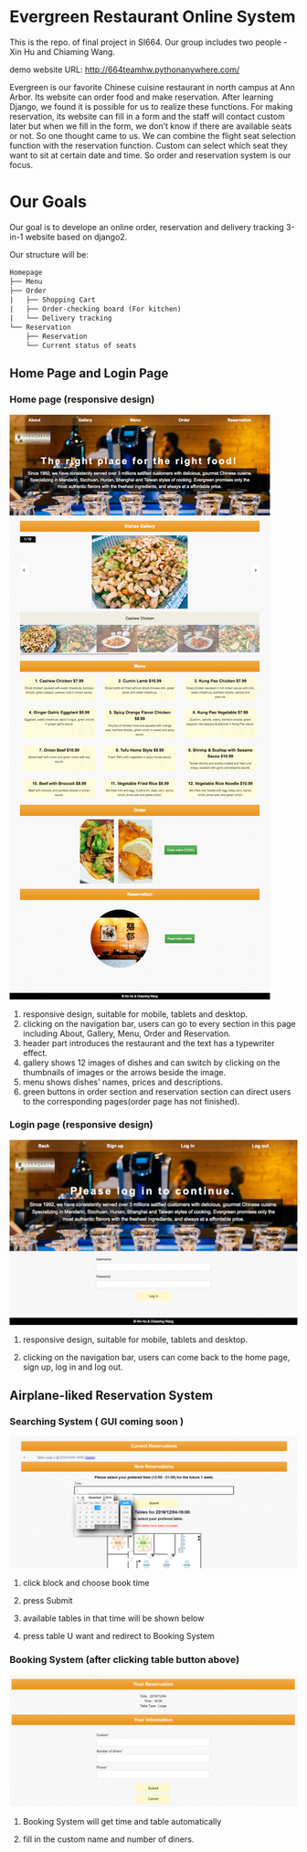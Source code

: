 # Evergreen Restaurant Online System
This is the repo. of final project in SI664.
Our group includes two people - Xin Hu and Chiaming Wang.

demo website URL: http://664teamhw.pythonanywhere.com/

Evergreen is our favorite Chinese cuisine restaurant in north campus at Ann Arbor. Its website can order food and make reservation. After learning Django, we found it is possible for us to realize these functions. For making reservation, its website can fill in a form and the staff will contact custom later but when we fill in the form, we don’t know if there are available seats or not. So one thought came to us. We can combine the flight seat selection function with the reservation function. Custom can select which seat they want to sit at certain date and time. So order and reservation system is our focus. 
# Our Goals
Our goal is to develope an online order, reservation and delivery tracking 3-in-1 website based on django2.

Our structure will be:

```
Homepage
├── Menu
├── Order
|   ├── Shopping Cart
|   ├── Order-checking board (For kitchen)
|   └── Delivery tracking
└── Reservation
    ├── Reservation
    └── Current status of seats

```
## Home Page and Login Page
### Home page (responsive design)
<img src="UI/homepage.jpg" />

1. responsive design, suitable for mobile, tablets and desktop.
2. clicking on the navigation bar, users can go to every section in this page including About, Gallery, Menu, Order and Reservation.
3. header part introduces the restaurant and the text has a typewriter effect. 
4. gallery shows 12 images of dishes and can switch by clicking on the thumbnails of images or the arrows beside the image.
5. menu shows dishes' names, prices and descriptions. 
6. green buttons in order section and reservation section can direct users to the corresponding pages(order page has not finished).
### Login page (responsive design)
<img src="UI/loginpage.png" />

1. responsive design, suitable for mobile, tablets and desktop.

2. clicking on the navigation bar, users can come back to the home page, sign up, log in and log out.

## Airplane-liked Reservation System
### Searching System ( GUI coming soon )
<img src="UI/search.png" />

1. click block and choose book time  

2. press Submit  

3. available tables in that time will be shown below  

4. press table U want and redirect to Booking System  

### Booking System (after clicking table button above)
<img src="UI/detail.png" />

1. Booking System will get time and table automatically  

2. fill in the custom name and number of diners.  

